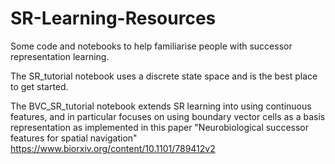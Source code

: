 # SR-Learning-Resources
Some code and notebooks to help familiarise people with successor representation learning.

The SR_tutorial notebook uses a discrete state space and is the best place to get started.

The BVC_SR_tutorial notebook extends SR learning into using continuous features, and in particular focuses on using boundary vector cells as a basis representation as implemented in this paper "Neurobiological successor features for spatial navigation" https://www.biorxiv.org/content/10.1101/789412v2  
